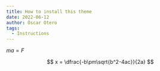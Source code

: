```yaml
---
title: How to install this theme
date: 2022-06-12
author: Óscar Otero
tags:
  - Instructions
---
```


$ma=F$

$$
x = \dfrac{-b\pm\sqrt{b^2-4ac}}{2a}
$$